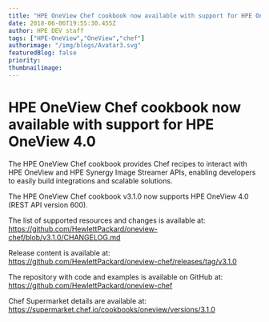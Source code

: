 ```yaml
---
title: "HPE OneView Chef cookbook now available with support for HPE OneView 4.0"
date: 2018-06-06T19:55:30.455Z
author: HPE DEV staff 
tags: ["HPE-OneView","OneView","chef"]
authorimage: "/img/blogs/Avatar3.svg"
featuredBlog: false
priority:
thumbnailimage:
---
```

# HPE OneView Chef cookbook now available with support for HPE OneView 4.0

The HPE OneView Chef cookbook provides Chef recipes to interact with HPE OneView and HPE Synergy Image Streamer APIs, enabling developers to easily build integrations and scalable solutions.

The HPE OneView Chef cookbook v3.1.0 now supports HPE OneView 4.0 (REST API version 600).

The list of supported resources and changes is available at: <https://github.com/HewlettPackard/oneview-chef/blob/v3.1.0/CHANGELOG.md>

Release content is available at: <https://github.com/HewlettPackard/oneview-chef/releases/tag/v3.1.0>

The repository with code and examples is available on GitHub at: <https://github.com/HewlettPackard/oneview-chef>

Chef Supermarket details are available at: <https://supermarket.chef.io/cookbooks/oneview/versions/3.1.0>
